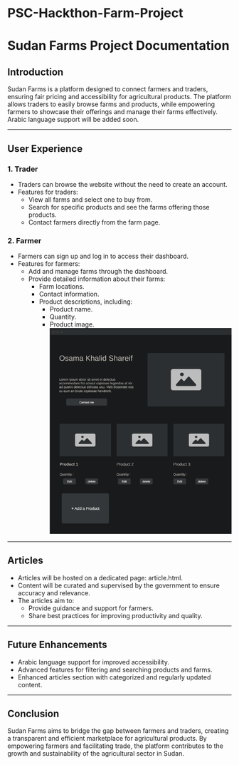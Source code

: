 # PSC-Hackthon-Farm-Project
# Sudan Farms Project Documentation

## Introduction
Sudan Farms is a platform designed to connect farmers and traders, ensuring fair pricing and accessibility for agricultural products. The platform allows traders to easily browse farms and products, while empowering farmers to showcase their offerings and manage their farms effectively. Arabic language support will be added soon.

---

## User Experience

### 1. Trader
- Traders can browse the website without the need to create an account.
- Features for traders:
  - View all farms and select one to buy from.
  - Search for specific products and see the farms offering those products.
  - Contact farmers directly from the farm page.

### 2. Farmer
- Farmers can sign up and log in to access their dashboard.
- Features for farmers:
  - Add and manage farms through the dashboard.
  - Provide detailed information about their farms:
    - Farm locations.
    - Contact information.
    - Product descriptions, including:
      - Product name.
      - Quantity.
      - Product image.
![Alt text](images/Dashboard.PNG)

---

## Articles

- Articles will be hosted on a dedicated page: article.html.
- Content will be curated and supervised by the government to ensure accuracy and relevance.
- The articles aim to:
  - Provide guidance and support for farmers.
  - Share best practices for improving productivity and quality.

---

## Future Enhancements
- Arabic language support for improved accessibility.
- Advanced features for filtering and searching products and farms.
- Enhanced articles section with categorized and regularly updated content.

---

## Conclusion
Sudan Farms aims to bridge the gap between farmers and traders, creating a transparent and efficient marketplace for agricultural products. By empowering farmers and facilitating trade, the platform contributes to the growth and sustainability of the agricultural sector in Sudan.